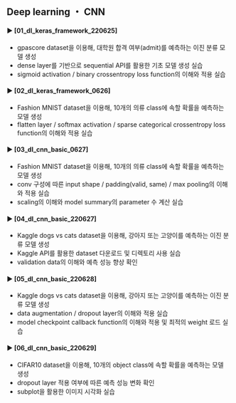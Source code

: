 ####
## Deep learning ・ CNN
#### ► [01_dl_keras_framework_220625]
- gpascore dataset을 이용해, 대학원 합격 여부(admit)를 예측하는 이진 분류 모델 생성
- dense layer를 기반으로 sequential API를 활용한 기초 모델 생성 실습
- sigmoid activation / binary crossentropy loss function의 이해와 적용 실습
####
#### ► [02_dl_keras_framework_0626]
- Fashion MNIST dataset을 이용해, 10개의 의류 class에 속할 확률을 예측하는 모델 생성
- flatten layer / softmax activation / sparse categorical crossentropy loss function의 이해와 적용 실습
####
#### ► [03_dl_cnn_basic_0627]
- Fashion MNIST dataset을 이용해, 10개의 의류 class에 속할 확률을 예측하는 모델 생성
- conv 구성에 따른 input shape / padding(valid, same) / max pooling의 이해와 적용 실습
- scaling의 이해와 model summary의 parameter 수 계산 실습 
####
#### ► [04_dl_cnn_basic_220627]
- Kaggle dogs vs cats dataset을 이용해, 강아지 또는 고양이를 예측하는 이진 분류 모델 생성
- Kaggle API를 활용한 dataset 다운로드 및 디렉토리 사용 실습
- validation data의 이해와 예측 성능 향상 확인
####
#### ► [05_dl_cnn_basic_220628]
- Kaggle dogs vs cats dataset을 이용해, 강아지 또는 고양이를 예측하는 이진 분류 모델 생성
- data augmentation / dropout layer의 이해와 적용 실습
- model checkpoint callback function의 이해와 적용 및 최적의 weight 로드 실습
####
#### ► [06_dl_cnn_basic_220629]
- CIFAR10 dataset을 이용해, 10개의 object class에 속할 확률을 예측하는 모델 생성
- dropout layer 적용 여부에 따른 예측 성능 변화 확인
- subplot을 활용한 이미지 시각화 실습
####  
